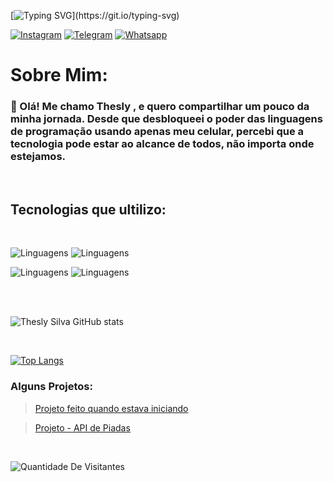 [![Typing SVG](https://readme-typing-svg.demolab.com/?lines=System.out.print("Ola+Visitante"))](https://git.io/typing-svg)

[![Instagram](https://img.shields.io/badge/Instagram-E4405F?style=for-the-badge&logo=instagram&logoColor=white)](https://instagram.com/thesley.silva?utm_source=qr&igshid=NGExMmI2YTkyZg%3D%3D)
[![Telegram](https://img.shields.io/badge/Telegram-2CA5E0?style=for-the-badge&logo=telegram&logoColor=white)](https://t.me/TheslySilva)
[![Whatsapp](https://img.shields.io/badge/WhatsApp-25D366?style=for-the-badge&logo=whatsapp&logoColor=white)](https://api.whatsapp.com/send?phone=[5589981175952])



# Sobre Mim:

### 👋 Olá! Me chamo Thesly , e quero compartilhar um pouco da minha jornada. Desde que desbloqueei o poder das linguagens de programação usando apenas meu celular, percebi que a tecnologia pode estar ao alcance de todos, não importa onde estejamos. 
<br/>

## Tecnologias que ultilizo:

<br/>

![Linguagens](https://skillicons.dev/icons?i=js,html,css,cs,git)
![Linguagens](https://skillicons.dev/icons?i=ts,nodejs)

![Linguagens](https://skillicons.dev/icons?i=express,md,mysql,tailwind,postgres)
![Linguagens](https://skillicons.dev/icons?i=vercel,java)

<br/>


<br/>

![Thesly Silva GitHub stats](https://github-readme-stats.vercel.app/api?username=TheslySilva&show_icons=true&theme=radical)

<br/>

[![Top Langs](https://github-readme-stats.vercel.app/api/top-langs/?username=anuraghazra&layout=compact)](https://github.com/anuraghazra/github-readme-stats)

### Alguns Projetos:

> [Projeto feito quando estava iniciando](https://manoel-verso.vercel.app)

> [Projeto -  API de Piadas](https://express-js-2eam.onrender.com/piadas)

<br/>

![Quantidade De
Visitantes](https://hits.seeyoufarm.com/api/count/incr/badge.svg?url=https%3A%2F%2Fgithub.com%2F{TheslySilva}1212%2Fhit-counter)